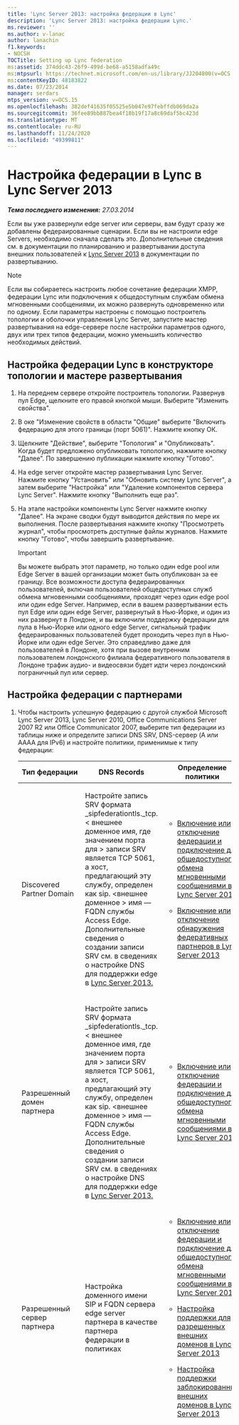 ```yaml
---
title: 'Lync Server 2013: настройка федерации в Lync'
description: 'Lync Server 2013: настройка федерации Lync.'
ms.reviewer: ''
ms.author: v-lanac
author: lanachin
f1.keywords:
- NOCSH
TOCTitle: Setting up Lync federation
ms:assetid: 374ddc43-26f9-499d-be68-a5158adfa49c
ms:mtpsurl: https://technet.microsoft.com/en-us/library/JJ204800(v=OCS.15)
ms:contentKeyID: 48183822
ms.date: 07/23/2014
manager: serdars
mtps_version: v=OCS.15
ms.openlocfilehash: 382def41635f05525e5b047e97febffdb069da2a
ms.sourcegitcommit: 36fee89bb887bea4f18b19f17a8c69daf5bc423d
ms.translationtype: MT
ms.contentlocale: ru-RU
ms.lasthandoff: 11/24/2020
ms.locfileid: "49399811"
---
```

# <a name="setting-up-lync-federation-in-lync-server-2013"></a>Настройка федерации в Lync в Lync Server 2013

<div data-xmlns="http://www.w3.org/1999/xhtml">

<div class="topic" data-xmlns="http://www.w3.org/1999/xhtml" data-msxsl="urn:schemas-microsoft-com:xslt" data-cs="https://msdn.microsoft.com/">

<div data-asp="https://msdn2.microsoft.com/asp">



</div>

<div id="mainSection">

<div id="mainBody">

<span> </span>

_**Тема последнего изменения:** 27.03.2014_

Если вы уже развернули edge server или серверы, вам будут сразу же добавлены федераированные сценарии. Если вы не настроили edge Servers, необходимо сначала сделать это. Дополнительные сведения см. в документации по планированию и развертывании доступа внешних пользователей к [Lync Server 2013](lync-server-2013-deploying-external-user-access.md) в документации по развертыванию. [](lync-server-2013-planning-for-external-user-access.md)

<div>


> [!NOTE]  
> Если вы собираетесь настроить любое сочетание федерации XMPP, федерации Lync или подключения к общедоступным службам обмена мгновенными сообщениями, их можно развернуть одновременно или по одному. Если параметры настроены с помощью построитель топологии и оболочки управления Lync Server, запустите мастер развертывания на edge-сервере после настройки параметров одного, двух или трех типов федерации, можно уменьшить количество необходимых действий.



</div>

<div>

## <a name="setting-up-lync-federation-in-topology-builder-and-the-deployment-wizard"></a>Настройка федерации Lync в конструкторе топологии и мастере развертывания

1.  На переднем сервере откройте построитель топологии. Развернув пул Edge, щелкните его правой кнопкой мыши. Выберите "Изменить свойства".

2.  В оке "Изменение свойств в области "Общие" выберите "Включить федерацию для этого границы (порт 5061)". Нажмите кнопку ОК.

3.  Щелкните "Действие", выберите "Топология" и "Опубликовать". Когда будет предложено опубликовать топологию, нажмите кнопку "Далее". По завершению публикации нажмите кнопку "Готово".

4.  На edge server откройте мастер развертывания Lync Server. Нажмите кнопку "Установить" или "Обновить систему Lync Server", а затем выберите "Настройка" или "Удаление компонентов сервера Lync Server". Нажмите кнопку "Выполнить еще раз".

5.  На этапе настройки компоненты Lync Server нажмите кнопку "Далее". На экране сводки будут выводится действия по мере их выполнения. После развертывания нажмите кнопку "Просмотреть журнал", чтобы просмотреть доступные файлы журналов. Нажмите кнопку "Готово", чтобы завершить развертывание.
    
    <div>
    

    > [!IMPORTANT]  
    > Вы можете выбрать этот параметр, но только один edge pool или Edge Server в вашей организации может быть опубликован за ее границу. Все возможности доступа федераированных пользователей, включая пользователей общедоступных служб обмена мгновенными сообщениями, проходят через один edge pool или один edge Server. Например, если в вашем развертывании есть пул Edge или один edge Server, развернутый в Нью-Йорке, и один из них развернут в Лондоне, и вы включили поддержку федерации для пула в Нью-Йорке или одного edge Server, сигнальный трафик федераированных пользователей будет проходить через пул в Нью-Йорке или один edge Server. Это справедливо даже для пользователей в Лондоне, хотя при вызове внутренним пользователем лондонского филиала федеративного пользователя в Лондоне трафик аудио- и видеосвязи будет идти через лондонский пограничный пул или сервер.

    
    </div>

</div>

<div>

## <a name="configuring-federation-with-partners"></a>Настройка федерации с партнерами

1.  Чтобы настроить успешную федерацию с другой службой Microsoft Lync Server 2013, Lync Server 2010, Office Communications Server 2007 R2 или Office Communicator 2007, выберите тип федерации из таблицы ниже и определите записи DNS SRV, DNS-сервер (A или AAAA для IPv6) и настройте политики, применимые к типу федерации:
    
    
    <table>
    <colgroup>
    <col style="width: 25%" />
    <col style="width: 25%" />
    <col style="width: 25%" />
    <col style="width: 25%" />
    </colgroup>
    <thead>
    <tr class="header">
    <th>Тип федерации</th>
    <th>DNS Records</th>
    <th>Определение политики</th>
    <th>Notes</th>
    </tr>
    </thead>
    <tbody>
    <tr class="odd">
    <td><p>Discovered Partner Domain</p></td>
    <td><p>Настройте запись SRV формата _sipfederationtls._tcp. &lt; внешнее доменное имя, где значением порта для &gt; записи SRV является TCP 5061, а хост, предлагающий эту службу, определен как <strong></strong> sip. &lt;внешнее доменное &gt; имя — FQDN службы Access Edge. Дополнительные сведения о создании записи SRV см. в сведениях о настройке DNS для поддержки edge в <a href="lync-server-2013-configure-dns-for-edge-support.md">Lync Server 2013.</a></p></td>
    <td><ul>
    <li><p><a href="lync-server-2013-enable-or-disable-federation-and-public-im-connectivity.md">Включение или отключение федерации и подключение для общедоступного обмена мгновенными сообщениями в Lync Server 2013</a></p></li>
    <li><p><a href="lync-server-2013-enable-or-disable-discovery-of-federation-partners.md">Включение или отключение обнаружения федеративных партнеров в Lync Server 2013</a></p></li>
    </ul></td>
    <td><p>В предыдущих версиях такой тип федерации назывался <strong>Open Enhanced Federation.</strong> Создание записи SRV является обязательной для этого типа федерации и позволяет другим партнерам обнаружить вашу федерацию.</p></td>
    </tr>
    <tr class="even">
    <td><p>Разрешенный домен партнера</p></td>
    <td><p>Настройте запись SRV формата _sipfederationtls._tcp. &lt; внешнее доменное имя, где значением порта для &gt; записи SRV является TCP 5061, а хост, предлагающий эту службу, определен как <strong></strong> sip. &lt;внешнее доменное &gt; имя — FQDN службы Access Edge. Дополнительные сведения о создании записи SRV см. в сведениях о настройке DNS для поддержки edge в <a href="lync-server-2013-configure-dns-for-edge-support.md">Lync Server 2013.</a></p></td>
    <td><ul>
    <li><p><a href="lync-server-2013-enable-or-disable-federation-and-public-im-connectivity.md">Включение или отключение федерации и подключение для общедоступного обмена мгновенными сообщениями в Lync Server 2013</a></p></li>
    </ul></td>
    <td><p>В предыдущих версиях такой тип федерации назывался <strong>расширенной федерацией.</strong> Запись SRV необязательна для этого типа федерации и позволяет другим партнерам обнаружить вашу федерацию. Конечно же, это будет <strong>открытая</strong>расширенная федерация или <strong>обнаруженный домен партнера.</strong></p></td>
    </tr>
    <tr class="odd">
    <td><p>Разрешенный сервер партнера</p></td>
    <td><p>Настройка доменного имени SIP и FQDN сервера edge server партнера в качестве партнера федерации в политиках</p></td>
    <td><ul>
    <li><p><a href="lync-server-2013-enable-or-disable-federation-and-public-im-connectivity.md">Включение или отключение федерации и подключение для общедоступного обмена мгновенными сообщениями в Lync Server 2013</a></p></li>
    <li><p><a href="lync-server-2013-configure-support-for-allowed-external-domains.md">Настройка поддержки для разрешенных внешних доменов в Lync Server 2013</a></p></li>
    <li><p><a href="lync-server-2013-configure-support-for-blocked-external-domains.md">Настройка поддержки заблокированных внешних доменов в Lync Server 2013</a></p></li>
    </ul></td>
    <td><p>Этот тип федерации — это определение отношения "один к одному" и не позволяет обнаруживать других партнеров федерации. Все партнеры федерации настроены явным образом. В предыдущих версиях эта под названием "Прямая <strong>федерация"</strong></p></td>
    </tr>
    <tr class="even">
    <td><p>Поставщик услуг размещения и общедоступный поставщик услуг мгновенных услуг</p></td>
    <td><p>Для этого типа федерации не определены какие-либо особые требования к DNS</p></td>
    <td><ul>
    <li><p><a href="lync-server-2013-enable-or-disable-federation-and-public-im-connectivity.md">Включение или отключение федерации и подключение для общедоступного обмена мгновенными сообщениями в Lync Server 2013</a></p></li>
    <li><p><a href="lync-server-2013-create-or-edit-public-sip-federated-providers.md">Создание или изменение общедоступных федеративных поставщиков SIP в Lync Server 2013</a></p></li>
    <li><p><a href="lync-server-2013-create-or-edit-hosted-sip-federated-providers.md">Создание или изменение размещенных федеративных поставщиков SIP в Lync Server 2013</a></p></li>
    </ul></td>
    <td><p>Этот тип федерации определяет службы и поставщики услуг размещения, которые вы хотите настроить для пользователей. Обычно используется конфигурация для общедоступных поставщиков услуг мгновенных Windows Live Messenger, Yahoo! и AOL, а также поставщиков услуг размещения, таких как Lync Online и Microsoft 365</p>
    <div>

    > [!IMPORTANT]  
    > <UL>
    > <LI>
    > <P>С 1 сентября 2012 г. лицензия пользователя на подключение к общедоступным мгновенным службам Microsoft Lync (PIC USL) больше не доступна для приобретения для новых или продленных соглашений. Клиенты с активными лицензиями смогут по-прежнему федерироваться с Yahoo! Messenger до даты отключения службы. Окончание жизненного срока для AOL и Yahoo! в июне 2014 г. была озвучина. Подробные сведения см. в поддержке подключения к общедоступным средствам обмена мгновенными сообщениями <A href="lync-server-2013-support-for-public-instant-messenger-connectivity.md">в Lync Server 2013.</A></P>
    > <LI>
    > <P>PIC USL — это лицензия на месячную подписку, которая требуется для Lync Server или Office Communications Server для федерации с Yahoo! Messenger. Возможность корпорации Майкрософт предоставлять эту службу была рассчитана на поддержку Yahoo! — соглашения, на основе которого она будет огорубиться.</P>
    > <LI>
    > <P>Lync — это мощный инструмент для связи между организациями и отдельными людьми по всему миру как никогда. Для федерации Windows Live Messenger не требуются дополнительные лицензии пользователя и устройства после cal Lync Standard. Федерация Skype будет добавлена в этот список, что позволит пользователям Lync звонить и звонить сотням миллионов людей.</P></LI></UL>


    </div></td>
    </tr>
    </tbody>
    </table>


2.  Определение и настройка необходимых записей DNS (A или AAAA для IPv6) и SRV DNS

3.  Определите и настройте любые политики с помощью панели управления Lync Server или с помощью диспетчерской оболочки Lync Server и соответствующих cmdlets. Подробные сведения о оболочке управления Lync Server см. в сведениях о федерации и внешнем доступе [в Lync Server 2013.](https://docs.microsoft.com/powershell/module/skype/)
    
    <div>
    

    > [!NOTE]  
    > В Lync Room System (LRS) нет кнопки присоединиться к собраниям, отправленным организаторами в федераированных партнерах Lync. Чтобы ссылка на собрание была отображаться в LRS, отправляя организация должна включить TNEF с помощью следующего cmdlet:<BR><BR><CODE>New-RemoteDomain -DomainName Contoso.com -Name Contoso</CODE><BR><CODE>Set-RemoteDomain -Identity Contoso -TNEFEnabled $true</CODE><BR>Обратите внимание, что это не особенности LRS. В этом случае связи в Outlook и Lync также не будут показываться, так как свойства MAPI не переноситься, но в случае с Outlook пользователь может открыть приглашение на собрание и щелкнуть URL-адрес собрания. Если для TNEFEnabled заказано истинное в Exchange 2013, свойства MAPI не отключатся, включая OnlineMeetingExternalLink, и в напоминаниях будет показана кнопка "Присоединиться".

    
    </div>

</div>

<div>

## <a name="see-also"></a>См. также


[Планирование федерации SIP, XMPP и обмена общедоступными мгновенными сообщениями в Lync Server 2013](lync-server-2013-planning-for-sip-xmpp-federation-and-public-instant-messaging.md)  
[Управление федерацией и внешним доступом к Lync Server 2013](lync-server-2013-managing-federation-and-external-access-to-lync-server-2013.md)  
  

</div>

</div>

<span> </span>

</div>

</div>

</div>

